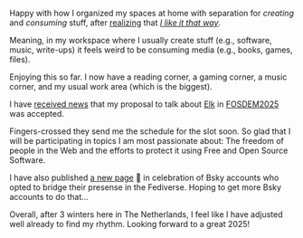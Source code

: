 Happy with how I organized my spaces at home with separation for *creating* and *consuming* stuff, after [realizing](https://social.ayco.io/@ayo/113753532411548490) that [*I like it that way*](https://www.youtube.com/watch?v=4fndeDfaWCg).

Meaning, in my workspace where I usually create stuff (e.g., software, music, write-ups) it feels weird to be consuming media (e.g., books, games, files).

Enjoying this so far. I now have a reading corner, a gaming corner, a music corner, and my usual work area (which is the biggest).

I have [received news](https://social.ayco.io/@ayo/113759677401894023) that my proposal to talk about [Elk](https://elk.zone) in [FOSDEM2025](https://fosdem.org/2025/) was accepted.

Fingers-crossed they send me the schedule for the slot soon. So glad that I will be participating in topics I am most passionate about: The freedom of people in the Web and the efforts to protect it using Free and Open Source Software.

I have also published [a new page](/tech-bsky-fedi) 🎉 in celebration of Bsky accounts who opted to bridge their presense in the Fediverse. Hoping to get more Bsky accounts to do that...

Overall, after 3 winters here in The Netherlands, I feel like I have adjusted well already to find my rhythm. Looking forward to a great 2025!
